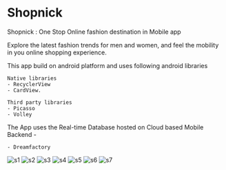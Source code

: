 # Shopnick

Shopnick : One Stop Online fashion destination in Mobile app

Explore the latest fashion trends for men and women, and feel the mobility in you online shopping experience.

This app build on android platform and uses following android libraries

    Native libraries
    - RecyclerView
    - CardView.

    Third party libraries
    - Picasso
    - Volley

The App uses the Real-time Database hosted on Cloud based Mobile Backend -

    - Dreamfactory



![s1](https://user-images.githubusercontent.com/24782276/218277051-a351c18d-adcb-4485-a7be-3cabffcaa329.png)
![s2](https://user-images.githubusercontent.com/24782276/218277054-12bd5dd3-a9d2-4f0a-804a-6137146416a0.png)
![s3](https://user-images.githubusercontent.com/24782276/218277057-63090edf-13d5-4a54-8e5b-627eac6aa5c2.png)
![s4](https://user-images.githubusercontent.com/24782276/218277058-2f348b99-ef11-4416-838c-cabf32306f7a.png)
![s5](https://user-images.githubusercontent.com/24782276/218277059-ca3f7e32-5c7c-4474-9218-6d128270c053.png)
![s6](https://user-images.githubusercontent.com/24782276/218277060-efd9ac10-c627-4b0b-8940-0359cdc4f422.png)
![s7](https://user-images.githubusercontent.com/24782276/218277061-0061da84-ba16-456f-9164-dac049d2936f.png)
